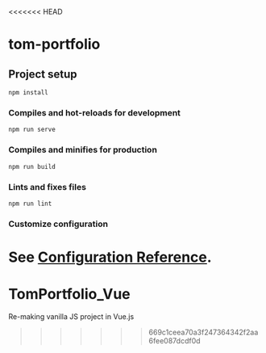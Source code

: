 <<<<<<< HEAD
# tom-portfolio

## Project setup
```
npm install
```

### Compiles and hot-reloads for development
```
npm run serve
```

### Compiles and minifies for production
```
npm run build
```

### Lints and fixes files
```
npm run lint
```

### Customize configuration
See [Configuration Reference](https://cli.vuejs.org/config/).
=======
# TomPortfolio_Vue
Re-making vanilla JS project in Vue.js
>>>>>>> 669c1ceea70a3f247364342f2aa6fee087dcdf0d
